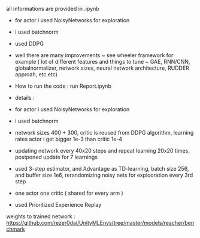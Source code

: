 all informations are provided in .ipynb
- for actor i used NoisyNetworks for exploration
- i used batchnorm
- used DDPG
- well there are many improvements ~ see wheeler framework for example ( lot of different features and things to tune ~ GAE, RNN/CNN, globalnormalizer, network sizes, neural network architecture, RUDDER approah, etc etc)

- How to run the code : run Report.ipynb

- details : 
- for actor i used NoisyNetworks for exploration
- i used batchnorm
- network sizes 400 + 300, critic is reused from DDPG algorithm, learning rates actor i get bigger 1e-3 than critic 1e-4
- updating network every 40x20 steps and repeat learning 20x20 times, postponed update for 7 learnings
- used 3-step estimator, and Advantage as TD-learning, batch size 256, and buffer size 1e6, rerandomizing noisy nets for explooration every 3rd step
- one actor one critic ( shared for every arm )
- used Prioritized Experience Replay

weights to trained network : https://github.com/rezer0dai/UnityMLEnvs/tree/master/models/reacher/benchmark